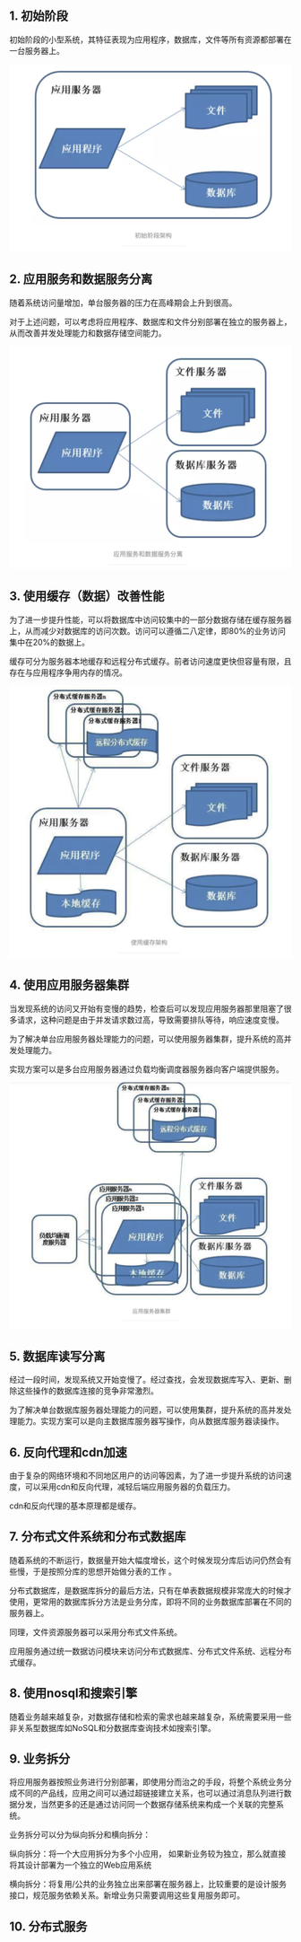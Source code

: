 ## 1. 初始阶段

初始阶段的小型系统，其特征表现为应用程序，数据库，文件等所有资源都部署在一台服务器上。

![](https://github.com/hoanFir/blogs/blob/master/%E5%B7%A5%E7%A8%8B/images/%E6%88%AA%E5%B1%8F2020-03-26%E4%B8%8B%E5%8D%882.16.36.png?raw=true)

## 2. 应用服务和数据服务分离

随着系统访问量增加，单台服务器的压力在高峰期会上升到很高。

对于上述问题，可以考虑将应用程序、数据库和文件分别部署在独立的服务器上，从而改善并发处理能力和数据存储空间能力。

![](https://github.com/hoanFir/blogs/blob/master/%E5%B7%A5%E7%A8%8B/images/%E6%88%AA%E5%B1%8F2020-03-26%E4%B8%8B%E5%8D%882.16.44.png?raw=true)

## 3. 使用缓存（数据）改善性能

为了进一步提升性能，可以将数据库中访问较集中的一部分数据存储在缓存服务器上，从而减少对数据库的访问次数。访问可以遵循二八定律，即80%的业务访问集中在20%的数据上。

缓存可分为服务器本地缓存和远程分布式缓存。前者访问速度更快但容量有限，且存在与应用程序争用内存的情况。

![](https://github.com/hoanFir/blogs/blob/master/%E5%B7%A5%E7%A8%8B/images/%E6%88%AA%E5%B1%8F2020-03-26%E4%B8%8B%E5%8D%882.16.50.png?raw=true)


## 4. 使用应用服务器集群

当发现系统的访问又开始有变慢的趋势，检查后可以发现应用服务器那里阻塞了很多请求，这种问题是由于并发请求数过高，导致需要排队等待，响应速度变慢。

为了解决单台应用服务器处理能力的问题，可以使用服务器集群，提升系统的高并发处理能力。

实现方案可以是多台应用服务器通过负载均衡调度器服务器向客户端提供服务。

![](https://github.com/hoanFir/blogs/blob/master/%E5%B7%A5%E7%A8%8B/images/%E6%88%AA%E5%B1%8F2020-03-26%E4%B8%8B%E5%8D%882.16.57.png?raw=true)

## 5. 数据库读写分离

经过一段时间，发现系统又开始变慢了。经过查找，会发现数据库写入、更新、删除这些操作的数据库连接的竞争非常激烈。

为了解决单台数据库服务器处理能力的问题，可以使用集群，提升系统的高并发处理能力。实现方案可以是向主数据库服务器写操作，向从数据库服务器读操作。

## 6. 反向代理和cdn加速

由于复杂的网络环境和不同地区用户的访问等因素，为了进一步提升系统的访问速度，可以采用cdn和反向代理，减轻后端应用服务器的负载压力。

cdn和反向代理的基本原理都是缓存。

## 7. 分布式文件系统和分布式数据库

随着系统的不断运行，数据量开始大幅度增长，这个时候发现分库后访问仍然会有些慢，于是按照分库的思想开始做分表的工作 。

分布式数据库，是数据库拆分的最后方法，只有在单表数据规模非常庞大的时候才使用，更常用的数据库拆分方法是业务分库，即将不同的业务数据库部署在不同的服务器上。

同理，文件资源服务器可以采用分布式文件系统。

应用服务通过统一数据访问模块来访问分布式数据库、分布式文件系统、远程分布式缓存。

## 8. 使用nosql和搜索引擎

随着业务越来越复杂，对数据存储和检索的需求也越来越复杂，系统需要采用一些非关系型数据库如NoSQL和分数据库查询技术如搜索引擎。

## 9. 业务拆分

将应用服务器按照业务进行分别部署，即使用分而治之的手段，将整个系统业务分成不同的产品线，应用之间可以通过超链接建立关系，也可以通过消息队列进行数据分发，当然更多的还是通过访问同一个数据存储系统来构成一个关联的完整系统。

业务拆分可以分为纵向拆分和横向拆分：

纵向拆分：将一个大应用拆分为多个小应用， 如果新业务较为独立，那么就直接将其设计部署为一个独立的Web应用系统

横向拆分：将复用/公共的业务独立出来部署在服务器上，比较重要的是设计服务接口，规范服务依赖关系。新增业务只需要调用这些复用服务即可。

## 10. 分布式服务
